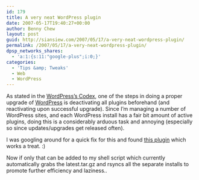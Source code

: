 ```yaml
---
id: 179
title: A very neat WordPress plugin
date: 2007-05-17T19:40:27+00:00
author: Benny Chew
layout: post
guid: http://siansiew.com/2007/05/17/a-very-neat-wordpress-plugin/
permalink: /2007/05/17/a-very-neat-wordpress-plugin/
dpsp_networks_shares:
  - 'a:1:{s:11:"google-plus";i:0;}'
categories:
  - 'Tips &amp; Tweaks'
  - Web
  - WordPress
---
```

As stated in the <a href="http://codex.wordpress.org/Main_Page" target="_blank">WordPress&#8217;s Codex</a>, one of the steps in doing a proper upgrade of <a href="http://wordpress.org/" target="_blank">WordPress</a> is deactivating all plugins beforehand (and reactivating upon successful upgrade). Since I&#8217;m managing a number of WordPress sites, and each WordPress install has a fair bit amount of active plugins, doing this is a considerably arduous task and annoying (especially so since updates/upgrades get released often).

I was googling around for a quick fix for this and found <a href="http://www.wptextads.com/blog/2007/05/04/1-click-to-stop-start-plugins/" target="_blank">this plugin</a> which works a treat. :)

Now if only that can be added to my shell script which currently automatically grabs the latest.tar.gz and rsyncs all the separate installs to promote further efficiency and laziness..